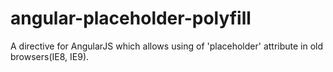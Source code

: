 angular-placeholder-polyfill
============================

A directive for AngularJS which allows using of 'placeholder' attribute in old browsers(IE8, IE9). 
